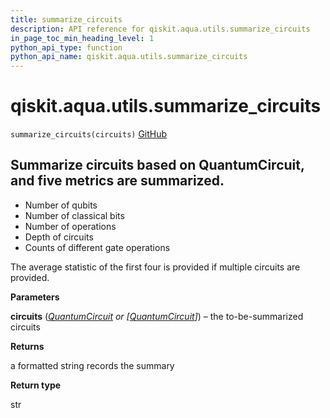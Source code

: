 ```yaml
---
title: summarize_circuits
description: API reference for qiskit.aqua.utils.summarize_circuits
in_page_toc_min_heading_level: 1
python_api_type: function
python_api_name: qiskit.aqua.utils.summarize_circuits
---
```


<span id="qiskit-aqua-utils-summarize-circuits" />

# qiskit.aqua.utils.summarize\_circuits

<span id="qiskit.aqua.utils.summarize_circuits" />

`summarize_circuits(circuits)` [GitHub](https://github.com/qiskit-community/qiskit-aqua/tree/stable/0.8/qiskit/aqua/utils/circuit_utils.py "view source code")

## Summarize circuits based on QuantumCircuit, and five metrics are summarized.

*   Number of qubits
*   Number of classical bits
*   Number of operations
*   Depth of circuits
*   Counts of different gate operations

The average statistic of the first four is provided if multiple circuits are provided.

**Parameters**

**circuits** ([*QuantumCircuit*](qiskit.circuit.QuantumCircuit "qiskit.circuit.QuantumCircuit") *or \[*[*QuantumCircuit*](qiskit.circuit.QuantumCircuit "qiskit.circuit.QuantumCircuit")*]*) – the to-be-summarized circuits

**Returns**

a formatted string records the summary

**Return type**

str

